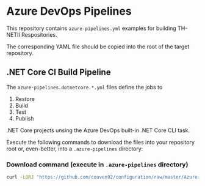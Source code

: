 # Azure DevOps Pipelines

This repository contains `azure-pipelines.yml` examples for building TH-NETII
Respositories.

The corresponding YAML file should be copied into the root of the target
repository.

## .NET Core CI Build Pipeline

The `azure-pipelines.dotnetcore.*.yml` files define the
jobs to

1. Restore
1. Build
1. Test
1. Publish

.NET Core projects unsing the Azure DevOps built-in .NET Core CLI task.

Execute the following commands to download the files into your repository root or, even-better, into a `.azure-pipelines` directory:

### Download command (execute in `.azure-pipelines` directory)

``` sh
curl -LORJ "https://github.com/couven92/configuration/raw/master/Azure-DevOps-Pipelines/azure-pipelines.dotnetcore.build.yml" -LORJ "https://github.com/couven92/configuration/raw/master/Azure-DevOps-Pipelines/azure-pipelines.dotnetcore.buildSteps.yml" -LORJ "https://github.com/couven92/configuration/raw/master/Azure-DevOps-Pipelines/azure-pipelines.dotnetcore.test.yml" -LORJ "https://github.com/couven92/configuration/raw/master/Azure-DevOps-Pipelines/azure-pipelines.dotnetcore.testSteps.yml" -LORJ "https://github.com/couven92/configuration/raw/master/Azure-DevOps-Pipelines/download-azuredevops-msbuild-logger.ps1" -LORJ "https://github.com/couven92/configuration/raw/master/Azure-DevOps-Pipelines/download-azuredevops-msbuild-logger.yml"
```
